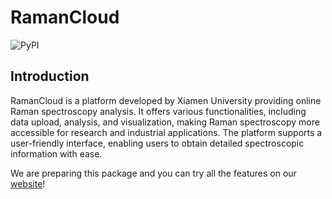 # RamanCloud

![PyPI](https://img.shields.io/pypi/v/ramancloud)

## Introduction

RamanCloud is a platform developed by Xiamen University providing online Raman spectroscopy analysis. 
It offers various functionalities, including data upload, analysis, and visualization, making Raman spectroscopy more accessible for research and industrial applications. 
The platform supports a user-friendly interface, enabling users to obtain detailed spectroscopic information with ease.

We are preparing this package and you can try all the features on our [website](https://ramancloud.xmu.edu.cn)!

